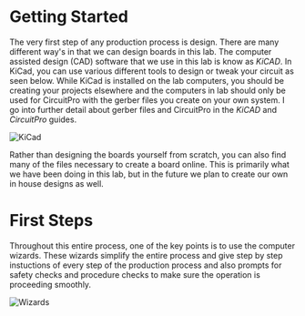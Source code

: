 # Getting Started
The very first step of any production process is design. There are many different way's in that we can design boards in this lab. The computer assisted design (CAD) software that we use in this lab is know as *KiCAD*. In KiCad, you can use various different tools to design or tweak your circuit as seen below. While KiCad is installed on the lab computers, you should be creating your projects elsewhere and the computers in lab should only be used for CircuitPro with the gerber files you create on your own system. I go into further detail about gerber files and CircuitPro in the *KiCAD* and *CircuitPro* guides.

![KiCad](https://user-images.githubusercontent.com/108754033/219714737-8e118d7f-bd49-4eae-ba5c-04168ab6f9df.png)

Rather than designing the boards yourself from scratch, you can also find many of the files necessary to create a board online. This is primarily what we have been doing in this lab, but in the future we plan to create our own in house designs as well.

# First Steps
Throughout this entire process, one of the key points is to use the computer wizards. These wizards simplify the entire process and give step by step instuctions of every step of the production process and also prompts for safety checks and procedure checks to make sure the operation is proceeding smoothly.

![Wizards]()
